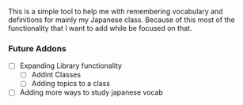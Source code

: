 This is a simple tool to help me with remembering vocabulary and definitions for mainly my Japanese class. Because of this most of the functionality that I want to add while be focused on that.

### Future Addons
- [ ] Expanding Library functionality 
  - [ ] Addint Classes
  - [ ] Adding topics to a class
- [ ] Adding more ways to study japanese vocab
